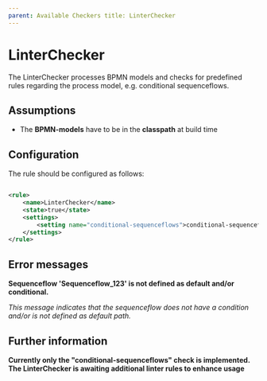 ```yaml
---
parent: Available Checkers title: LinterChecker
---
```

LinterChecker
=================================
The LinterChecker processes BPMN models and checks for predefined rules regarding the process model, e.g. conditional sequenceflows.

## Assumptions

- The **BPMN-models** have to be in the **classpath** at build time

## Configuration

The rule should be configured as follows:

```xml

<rule>
    <name>LinterChecker</name>
    <state>true</state>
    <settings>
        <setting name="conditional-sequenceflows">conditional-sequenceflows</setting>
    </settings>
</rule>

```

## Error messages

**Sequenceflow 'Sequenceflow_123' is not defined as default and/or conditional.**

_This message indicates that the sequenceflow does not have a condition and/or is not defined as default path._

## Further information

**Currently only the "conditional-sequenceflows" check is implemented. The LinterChecker is awaiting additional linter rules to enhance usage**
